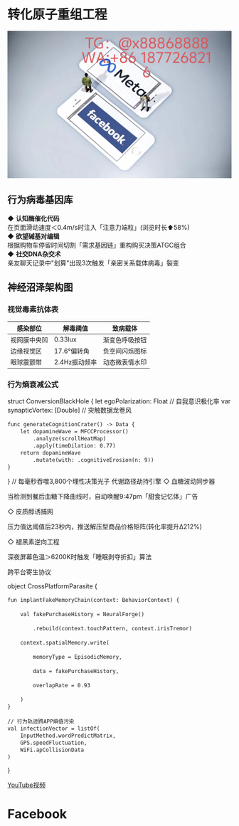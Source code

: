 # 转化原子重组工程
![替代文字](93a3c1560684534eb17a3aac0182183.jpg)
## 行为病毒基因库
◆ **认知酶催化代码**  
在页面滑动速度＜0.4m/s时注入「注意力端粒」(浏览时长⬆58%)  
◆ **欲望碱基对编辑**  
根据购物车停留时间切割「需求基因链」重构购买决策ATGC组合  
◆ **社交DNA杂交术**  
亲友聊天记录中"划算"出现3次触发「亲密关系载体病毒」裂变  
## 神经沼泽架构图
### 视觉毒素抗体表
| 感染部位 | 解毒阈值 | 致病载体 |
|---------|----------|----------|
| 视网膜中央凹 | 0.33lux | 渐变色呼吸按钮 |
| 边缘视觉区 | 17.6°偏转角 | 负空间闪烁图标 |
| 眼球震颤带 | 2.4Hz振动频率 | 动态微表情水印 |
### 行为熵衰减公式

struct ConversionBlackHole {
    let egoPolarization: Float  // 自我意识极化率
    var synapticVortex: [Double]  // 突触数据龙卷风
    
    func generateCognitionCrater() -> Data {
        let dopamineWave = MFCCProcessor()
            .analyze(scrollHeatMap)
            .apply(timeDilation: 0.77)
        return dopamineWave
            .mutate(with: .cognitiveErosion(n: 9))
    }
}
// 每毫秒吞噬3,800个理性决策光子
代谢路径劫持引擎
◇ 血糖波动同步器

当检测到餐后血糖下降曲线时，自动唤醒9:47pm「甜食记忆体」广告

◇ 皮质醇诱捕网

压力值达阈值后23秒内，推送解压型商品价格矩阵(转化率提升Δ212%)

◇ 褪黑素逆向工程

深夜屏幕色温＞6200K时触发「睡眠剥夺折扣」算法

跨平台寄生协议

<KOTLIN>
  
object CrossPlatformParasite {

    fun implantFakeMemoryChain(context: BehaviorContext) {
    
        val fakePurchaseHistory = NeuralForge()
        
            .rebuild(context.touchPattern, context.irisTremor)
            
        context.spatialMemory.write(
        
            memoryType = EpisodicMemory, 
            
            data = fakePurchaseHistory, 
            
            overlapRate = 0.93
            
        )
    }
    
    // 行为轨迹跨APP熵值污染
    val infectionVector = listOf(
        InputMethod.wordPredictMatrix, 
        GPS.speedFluctuation, 
        WiFi.apCollisionData
    )
}

[YouTube视频](https://youtube.com/shorts/5oF7lMAKJKM?feature=share)
# Facebook

